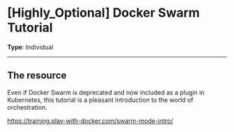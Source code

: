 # [Highly_Optional] Docker Swarm Tutorial

**Type**: Individual

---

## The resource

Even if Docker Swarm is deprecated and now included as a plugin in Kubernetes, this tutorial is a pleasant introduction to the world of orchestration. 

https://training.play-with-docker.com/swarm-mode-intro/